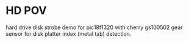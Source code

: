 # HD POV

hard drive disk strobe demo for pic18f1320 with cherry gs100502 gear sensor for
disk platter index (metal tab) detection.
